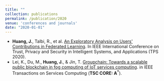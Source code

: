 ```yaml
---
title: ""
collection: publications
permalink: /publication/2020
venue: 'conferences and journals'
date: "2020-01-01"
---
```


- **Huang, J.**, Talbi, R., et al. [An Exploratory Analysis on Users' Contributions in Federated Learning](https://arxiv.org/abs/2011.06830). In IEEE International Conference on Trust, Privacy and Security in Intelligent Systems, and Applications (TPS 2020).
- Lei, K., Du, M., **Huang, J.**, & Jin, T. [Groupchain: Towards a scalable public blockchain in fog computing of IoT services computing](https://ieeexplore.ieee.org/document/9061111). in IEEE Transactions on Services Computing (**TSC CORE: A<sup>*</sup>**).

<!---
- Lei, K., Fang, J., Zhang, Q., Lou, J., Du, M., **Huang, J.**, et al. Blockchain-Based Cache Poisoning Security Protection and Privacy-Aware Access Control in NDN Vehicular Edge Computing Networks. In Journal of Grid Computing (IF: 2.095).
-->